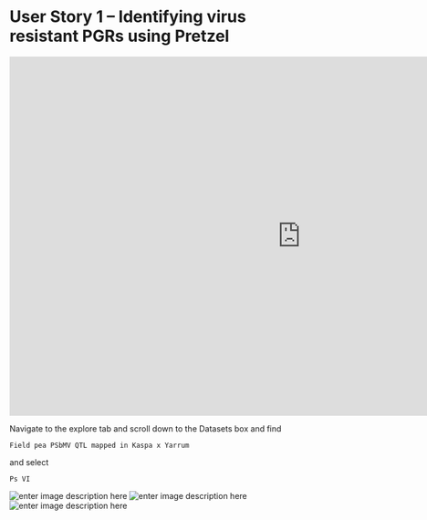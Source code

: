 # User Story 1 – Identifying virus resistant PGRs using Pretzel

<iframe width="1020" height="630" src="https://www.youtube.com/embed/7bd6uX_NvZw?si=lrJGFGMdBA3akTV9" title="YouTube video player" frameborder="0" allow="accelerometer; autoplay; clipboard-write; encrypted-media; gyroscope; picture-in-picture; web-share" referrerpolicy="strict-origin-when-cross-origin" allowfullscreen></iframe>

Navigate to the explore tab and scroll down to the Datasets box and find

    Field pea PSbMV QTL mapped in Kaspa x Yarrum

and select

    Ps VI
![enter image description here](https://pretzel-images-public.s3.ap-southeast-2.amazonaws.com/user-stories/user-story-1/us-1-1.png)
![enter image description here](https://pretzel-images-public.s3.ap-southeast-2.amazonaws.com/user-stories/user-story-1/us-1-2.png)
![enter image description here](https://pretzel-images-public.s3.ap-southeast-2.amazonaws.com/user-stories/user-story-1/us-1-3.png)
